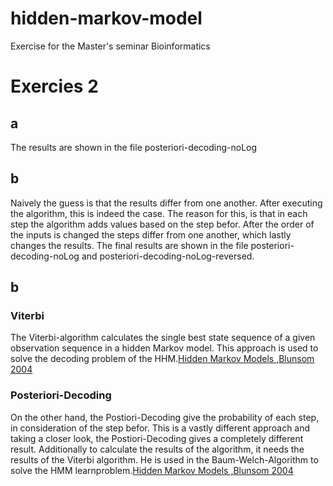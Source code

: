 # hidden-markov-model
Exercise for the Master's seminar Bioinformatics




# Exercies 2
## a 
The results are shown in the file posteriori-decoding-noLog

## b
Naively the guess is that the results differ from one another. After executing the algorithm, this is indeed the case. The reason for this, is that in each step the algorithm adds values based on the step befor. After the order of the inputs is changed the steps differ from one another, which lastly changes the results.
The final results are shown in the file posteriori-decoding-noLog and posteriori-decoding-noLog-reversed.

## b
### Viterbi
The Viterbi-algorithm calculates the single best state sequence of a given observation sequence in a hidden Markov model. 
This approach is used to solve the decoding problem of the HHM.[Hidden Markov Models ,Blunsom 2004](https://web.archive.org/web/20111125100934/http://digital.cs.usu.edu/~cyan/CS7960/hmm-tutorial.pdf)

### Posteriori-Decoding
On the other hand, the Postiori-Decoding give the probability of each step, in consideration of the step befor. This is a vastly different approach and taking a closer look, the Postiori-Decoding gives a completely different result. Additionally to calculate the results of the algorithm, it needs the results of the Viterbi algorithm. 
He is used in the Baum-Welch-Algorithm to solve the HMM learnproblem.[Hidden Markov Models ,Blunsom 2004](https://web.archive.org/web/20111125100934/http://digital.cs.usu.edu/~cyan/CS7960/hmm-tutorial.pdf)

